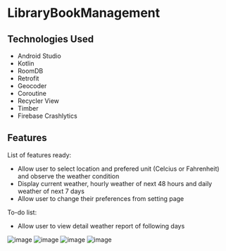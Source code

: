 # LibraryBookManagement

## Technologies Used
* Android Studio
* Kotlin
* RoomDB
* Retrofit
* Geocoder
* Coroutine
* Recycler View
* Timber
* Firebase Crashlytics

## Features

List of features ready:
* Allow user to select location and prefered unit (Celcius or Fahrenheit) and observe the weather condition
* Display current weather, hourly weather of next 48 hours and daily weather of next 7 days
* Allow user to change their preferences from setting page

To-do list:
* Allow user to view detail weather report of following days

![image](https://user-images.githubusercontent.com/31942533/173934204-74eb5105-6f5e-4758-a648-5128d564301d.png)
![image](https://user-images.githubusercontent.com/31942533/173934270-af1fe5fe-7758-4af8-89bb-775659d2522d.png)
![image](https://user-images.githubusercontent.com/31942533/173934320-b6d16f97-0ad2-49f4-a5e7-d908159a6ea4.png)
![image](https://user-images.githubusercontent.com/31942533/173934486-aa55f26e-9778-4a32-99aa-c432b964023d.png)

